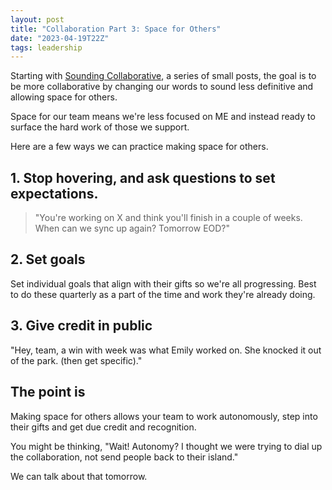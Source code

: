 ```yaml
---
layout: post
title: "Collaboration Part 3: Space for Others"
date: "2023-04-19T22Z"
tags: leadership
---
```


Starting with [Sounding Collaborative](/sound-collaborative/), a series of small posts, the goal is to be more collaborative by changing our words to sound less definitive and allowing space for others.

Space for our team means we're less focused on ME and instead ready to surface the hard work of those we support.

Here are a few ways we can practice making space for others.

## 1. Stop hovering, and ask questions to set expectations.

> "You're working on X and think you'll finish in a couple of weeks. When can we sync up again? Tomorrow EOD?"

## 2. Set goals

Set individual goals that align with their gifts so we're all progressing. Best to do these quarterly as a part of the time and work they're already doing.

## 3. Give credit in public

"Hey, team, a win with week was what Emily worked on. She knocked it out of the park. (then get specific)."

## The point is

Making space for others allows your team to work autonomously, step into their gifts and get due credit and recognition.

You might be thinking, "Wait! Autonomy? I thought we were trying to dial up the collaboration, not send people back to their island."

We can talk about that tomorrow.
